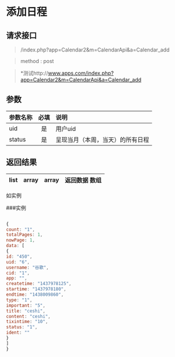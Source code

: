 # 添加日程
## 请求接口 

> /index.php?app=Calendar2&m=CalendarApi&a=Calendar_add

>  method : post

> *测试http://www.apps.com/index.php?app=Calendar2&m=CalendarApi&a=Calendar_add
## 参数

| 参数名称      |    必填 | 说明  |
| :-------- | :--------:| :-- |
|uid| 是| 用户uid  |
|status| 是 |呈现当月（本周，当天）的所有日程|

## 返回结果

|list|array | array | 返回数据 数组|
|----|----|----|-----|
如实例

###实例
``` javascript

{
count: "1",
totalPages: 1,
nowPage: 1,
data: [
{
id: "450",
uid: "6",
username: "谷歌",
cid: "1",
app: "",
createtime: "1437978125",
startime: "1437978180",
endtime: "1438009860",
type: "1",
important: "5",
title: "ceshi",
content: "ceshi",
tixintime: "10",
status: "1",
ident: ""
}
]
}